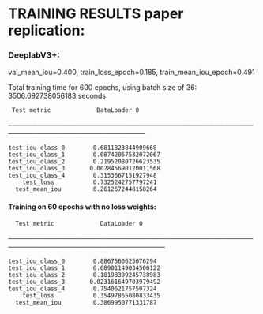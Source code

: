 # TRAINING RESULTS paper replication:

### DeeplabV3+: 
val_mean_iou=0.400, train_loss_epoch=0.185, train_mean_iou_epoch=0.491

Total training time for 600 epochs, using batch size of 36: 3506.692738056183 seconds

     Test metric             DataLoader 0
──────────────────────────────────────────────────────────────────────────────

    test_iou_class_0        0.6811823844909668
    test_iou_class_1        0.08742057532072067
    test_iou_class_2        0.21952080726623535
    test_iou_class_3       0.002845690120011568
    test_iou_class_4        0.3153667151927948
        test_loss           0.7325242757797241
      test_mean_iou         0.2612672448158264




#### Training on 60 epochs with no loss weights: 

      Test metric             DataLoader 0
──────────────────────────────────────────────────────────────────────────────────

    test_iou_class_0        0.8867560625076294
    test_iou_class_1        0.08901149034500122
    test_iou_class_2        0.18198399245738983
    test_iou_class_3       0.023161649703979492
    test_iou_class_4        0.7540621757507324
        test_loss           0.35497865080833435
      test_mean_iou         0.3869950771331787